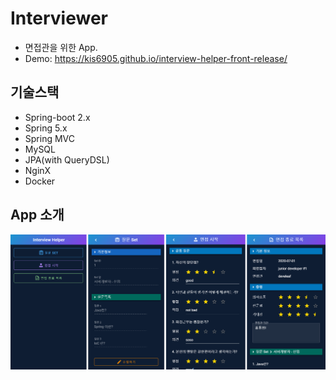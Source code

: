 # Interviewer
* 면접관을 위한 App.
* Demo: https://kis6905.github.io/interview-helper-front-release/

## 기술스택
* Spring-boot 2.x
* Spring 5.x
* Spring MVC
* MySQL
* JPA(with QueryDSL)
* NginX
* Docker

## App 소개
![app](./docs/img/1.PNG)
